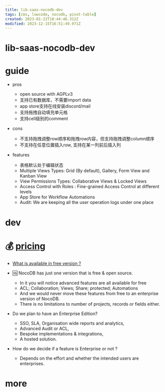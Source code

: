 ```yaml
---
title: lib-saas-nocodb-dev
tags: [cms, lowcode, nocodb, pivot-table]
created: 2023-01-22T18:44:46.312Z
modified: 2023-12-15T16:51:49.971Z
---
```


# lib-saas-nocodb-dev

# guide

- pros
  - open source with AGPLv3
  - 支持已有数据库，不需要import data
  - app store支持在线安装discord/mail
  - 支持拖拽自动填充单元格
  - 支持cell级别的comment

- cons
  - 不支持拖拽调整row顺序和拖拽row内容，但支持拖拽调整column顺序
  - 不支持在任意位置插入row, 支持在某一列前后插入列

- features
  - 表格默认处于编辑状态
  - Multiple Views Types: Grid (By default), Gallery, Form View and Kanban View
  - View Permissions Types: Collaborative Views & Locked Views
  - Access Control with Roles : Fine-grained Access Control at different levels
  - App Store for Workflow Automations
  - Audit: We are keeping all the user operation logs under one place
# dev

# 💰 [pricing](https://github.com/orgs/nocodb/projects/13/views/2)

- [What is available in free version ?](https://docs.nocodb.com/faqs/#what-is-available-in-free-version-)

- 🆚️ NocoDB has just one version that is free & open source.
  - In it you will notice advanced features are all available for free
  - ACL; Collaboration; Views; Share; protected; Automations
  - And we would never move these features from free to an enterprise version of NocoDB.
  - There is no limitations to number of projects, records or fields either.

- Do we plan to have an Enterprise Edition?
  - SSO, SLA, Organisation wide reports and analytics, 
  - Advanced Audit or ACL, 
  - Bespoke implementations & integrations, 
  - A hosted solution.

- How do we decide if a feature is Enterprise or not ?
  - Depends on the effort and whether the intended users are enterprises.
# more
